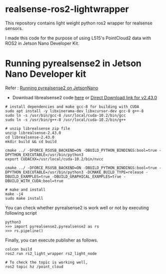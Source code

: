 # realsense-ros2-lightwrapper
This repository contains light weight python ros2 wrapper for realsense sensors.

I made this code for the purpose of using L515's PointCloud2 data with ROS2 in Jetson Nano Developer Kit.

# Running pyrealsense2 in Jetson Nano Developer kit
Refer : [Running pyrealsense2 on JetsonNano](https://github.com/IntelRealSense/librealsense/issues/6964)

- Download librealsense2 code [here](https://github.com/IntelRealSense/librealsense/releases/) or [Direct Download link for v2.43.0](https://github.com/IntelRealSense/librealsense/archive/refs/tags/v2.43.0.zip)
```
# install dependencies and make gcc-8 for building with CUDA
sudo apt install -y libxinerama-dev libxcursor-dev gcc-8 g++-8
sudo ln -s /usr/bin/gcc-8 /usr/local/cuda-10.2/bin/gcc
sudo ln -s /usr/bin/g++-8 /usr/local/cuda-10.2/bin/g++

# unzip librealsense zip file
unzip librealsense-2.43.0
cd librealsense-2.43.0
mkdir build && cd build

cmake ../ -DFORCE_RSUSB_BACKEND=ON -DBUILD_PYTHON_BINDINGS:bool=true -DPYTHON_EXECUTABLE=/usr/bin/python3
export CUDACXX=/usr/local/cuda-10.2/bin/nvcc

cmake ../ -DFORCE_RSUSB_BACKEND=ON -DBUILD_PYTHON_BINDINGS:bool=true -DPYTHON_EXECUTABLE=/usr/bin/python3 -DCMAKE_BUILD_TYPE=release -DBUILD_EXAMPLES=true -DBUILD_GRAPHICAL_EXAMPLES=true -DBUILD_WITH_CUDA:bool=true

# make and install
make -j4
sudo make install
```

You can check whether pyrealsense2 is work well or not by executing following script
```
python3
>>> import pyrealsense2.pyrealsense2 as rs
>>> rs.pipeline()
```

Finally, you can execute publisher as follows.
```
colcon build
ros2 run rs2_light_wrapper rs2_light_node

# To check the topic is working well,
ros2 topic hz /point_cloud
```
